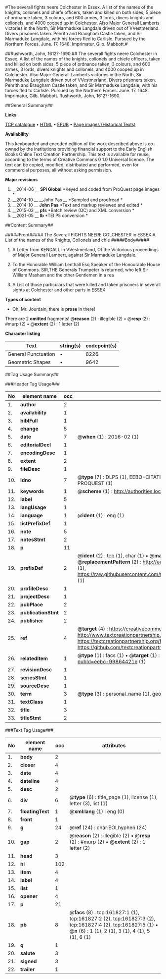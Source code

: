 #The severall fights neere Colchester in Essex. A list of the names of the knights, collonels and chiefe officers, taken and killed on both sides, 5 piece of ordnance taken, 3 colours, and 600 armes, 3 lords, divers knights and collonels, and 4000 cooped up in Colchester. Also Major Generall Lamberts victories in the North, Sir Marmaduke Langdale driven out of VVestmerland. Divers prisoners taken. Penrith and Braugham Castle taken, and Sir Marmaduke Langdale, with his forces fled to Carlisle. Pursued by the Northern Forces. June. 17. 1648. Imprimatur, Gilb. Mabbott.#

##Rushworth, John, 1612?-1690.##
The severall fights neere Colchester in Essex. A list of the names of the knights, collonels and chiefe officers, taken and killed on both sides, 5 piece of ordnance taken, 3 colours, and 600 armes, 3 lords, divers knights and collonels, and 4000 cooped up in Colchester. Also Major Generall Lamberts victories in the North, Sir Marmaduke Langdale driven out of VVestmerland. Divers prisoners taken. Penrith and Braugham Castle taken, and Sir Marmaduke Langdale, with his forces fled to Carlisle. Pursued by the Northern Forces. June. 17. 1648. Imprimatur, Gilb. Mabbott.
Rushworth, John, 1612?-1690.

##General Summary##

**Links**

[TCP catalogue](http://www.ota.ox.ac.uk/tcp/)  • 
[HTML](http://tei.it.ox.ac.uk/tcp/Texts-HTML/free/A92/A92121.html)  • 
[EPUB](http://tei.it.ox.ac.uk/tcp/Texts-EPUB/free/A92/A92121.epub) • 
[Page images (Historical Texts)](https://historicaltexts.jisc.ac.uk/eebo-99864421e)

**Availability**

This keyboarded and encoded edition of the work described above is co-owned by the
    institutions providing financial support to the Early English Books Online Text Creation
    Partnership. This text is available for reuse, according to the terms of  Creative Commons 0 1.0 Universal
    licence. The text can be copied, modified, distributed and performed, even for commercial
    purposes, all without asking permission.

**Major revisions**

1. __2014-06 __ __SPi Global__ *Keyed and coded from ProQuest page images *
1. __2014-10 __ __John Pas __ *Sampled and proofread *
1. __2014-10 __ __John Pas__ *Text and markup reviewed and edited *
1. __2015-03 __ __pfs__ *Batch review (QC) and XML conversion *
1. __2021-05 __ __lb__ *TEI P5 conversion *

##Content Summary##

#####Front#####
The Severall FIGHTS NEERE COLCHESTER in ESSEX.A List of the names of the Knights, Collonels and chie
#####Body#####

1. A Letter from KENDALL in VVestmerland, Of the Victorious proceedings of Major Generall Lambert, against Sir Marmaduke Langdale.

1. To the Honorable William Lenthall Esq Speaker of the Honourable House of Commons.
SIR,THE Generals Trumpeter is returned, who left Sir William Masham and the other Gentlemen in a rea
1. A List of those particulars that were killed and taken prisoners in severall sights at Colchester and other parts in ESSEX.

**Types of content**

  * Oh, Mr. Jourdain, there is **prose** in there!

There are 2 **omitted** fragments! 
 @__reason__ (2) : illegible (2)  •  @__resp__ (2) : #murp (2)  •  @__extent__ (2) : 1 letter (2)

**Character listing**


|Text|string(s)|codepoint(s)|
|---|---|---|
|General Punctuation|•|8226|
|Geometric Shapes|▪|9642|

##Tag Usage Summary##

###Header Tag Usage###

|No|element name|occ|attributes|
|---|---|---|---|
|1.|__author__|2||
|2.|__availability__|1||
|3.|__biblFull__|1||
|4.|__change__|5||
|5.|__date__|7| @__when__ (1) : 2016-02 (1)|
|6.|__editorialDecl__|1||
|7.|__encodingDesc__|1||
|8.|__extent__|2||
|9.|__fileDesc__|1||
|10.|__idno__|7| @__type__ (7) : DLPS (1), EEBO-CITATION (1), VID (1), EEBO-PROQUEST (1), STC (2), PROQUEST (1)|
|11.|__keywords__|1| @__scheme__ (1) : http://authorities.loc.gov/ (1)|
|12.|__label__|5||
|13.|__langUsage__|1||
|14.|__language__|1| @__ident__ (1) : eng (1)|
|15.|__listPrefixDef__|1||
|16.|__note__|5||
|17.|__notesStmt__|2||
|18.|__p__|11||
|19.|__prefixDef__|2| @__ident__ (2) : tcp (1), char (1)  •  @__matchPattern__ (2) : ([0-9\-]+):([0-9IVX]+) (1), (.+) (1)  •  @__replacementPattern__ (2) : http://eebo.chadwyck.com/downloadtiff?vid=$1&page=$2 (1), https://raw.githubusercontent.com/textcreationpartnership/Texts/master/tcpchars.xml#$1 (1)|
|20.|__profileDesc__|1||
|21.|__projectDesc__|1||
|22.|__pubPlace__|2||
|23.|__publicationStmt__|2||
|24.|__publisher__|2||
|25.|__ref__|4| @__target__ (4) : https://creativecommons.org/publicdomain/zero/1.0/ (1), http://www.textcreationpartnership.org/docs/. (1), https://textcreationpartnership.org/faq/#faq05 (1), https://github.com/textcreationpartnership (1)|
|26.|__relatedItem__|1| @__type__ (1) : facs (1)  •  @__target__ (1) : https://data.historicaltexts.jisc.ac.uk/view?pubId=eebo-99864421e (1)|
|27.|__revisionDesc__|1||
|28.|__seriesStmt__|1||
|29.|__sourceDesc__|1||
|30.|__term__|3| @__type__ (3) : personal_name (1), geographic_name (2)|
|31.|__textClass__|1||
|32.|__title__|3||
|33.|__titleStmt__|2||


###Text Tag Usage###

|No|element name|occ|attributes|
|---|---|---|---|
|1.|__body__|2||
|2.|__closer__|4||
|3.|__date__|4||
|4.|__dateline__|4||
|5.|__desc__|2||
|6.|__div__|6| @__type__ (6) : title_page (1), license (1), letter (3), list (1)|
|7.|__floatingText__|1| @__xml:lang__ (1) : eng (0)|
|8.|__front__|1||
|9.|__g__|24| @__ref__ (24) : char:EOLhyphen (24)|
|10.|__gap__|2| @__reason__ (2) : illegible (2)  •  @__resp__ (2) : #murp (2)  •  @__extent__ (2) : 1 letter (2)|
|11.|__head__|3||
|12.|__hi__|102||
|13.|__item__|4||
|14.|__label__|4||
|15.|__list__|1||
|16.|__opener__|4||
|17.|__p__|21||
|18.|__pb__|8| @__facs__ (8) : tcp:161827:1 (1), tcp:161827:2 (2), tcp:161827:3 (2), tcp:161827:4 (2), tcp:161827:5 (1)  •  @__n__ (6) : 1 (1), 2 (1), 3 (1), 4 (1), 5 (1), 6 (1)|
|19.|__q__|1||
|20.|__salute__|3||
|21.|__signed__|3||
|22.|__trailer__|1||
